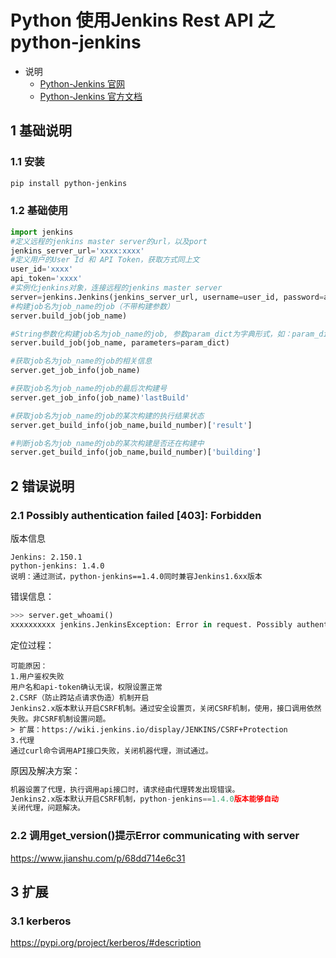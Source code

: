 # Python 使用Jenkins Rest API 之 python-jenkins

* 说明
  * [Python-Jenkins 官网](https://pypi.python.org/pypi/python-jenkins/)
  * [Python-Jenkins 官方文档](https://python-jenkins.readthedocs.io/en/latest/api.html)

## 1 基础说明

### 1.1 安装

```bash
pip install python-jenkins
```

### 1.2 基础使用

```python
import jenkins
#定义远程的jenkins master server的url，以及port
jenkins_server_url='xxxx:xxxx'
#定义用户的User Id 和 API Token，获取方式同上文
user_id='xxxx'
api_token='xxxx'
#实例化jenkins对象，连接远程的jenkins master server
server=jenkins.Jenkins(jenkins_server_url, username=user_id, password=api_token)
#构建job名为job_name的job（不带构建参数）
server.build_job(job_name)

#String参数化构建job名为job_name的job, 参数param_dict为字典形式，如：param_dict= {"param1"：“value1”， “param2”：“value2”} 
server.build_job(job_name, parameters=param_dict)

#获取job名为job_name的job的相关信息
server.get_job_info(job_name)

#获取job名为job_name的job的最后次构建号
server.get_job_info(job_name)'lastBuild'

#获取job名为job_name的job的某次构建的执行结果状态
server.get_build_info(job_name,build_number)['result']　　   

#判断job名为job_name的job的某次构建是否还在构建中
server.get_build_info(job_name,build_number)['building']
```

## 2 错误说明

### 2.1 Possibly authentication failed [403]: Forbidden

版本信息

```
Jenkins: 2.150.1
python-jenkins: 1.4.0
说明：通过测试，python-jenkins==1.4.0同时兼容Jenkins1.6xx版本
```

错误信息：

```python
>>> server.get_whoami()
xxxxxxxxxx jenkins.JenkinsException: Error in request. Possibly authentication failed [403]: Forbidden
```

定位过程：

```
可能原因：
1.用户鉴权失败
用户名和api-token确认无误，权限设置正常
2.CSRF（防止跨站点请求伪造）机制开启
Jenkins2.x版本默认开启CSRF机制。通过安全设置页，关闭CSRF机制，使用，接口调用依然失败。非CSRF机制设置问题。
> 扩展：https://wiki.jenkins.io/display/JENKINS/CSRF+Protection
3.代理
通过curl命令调用API接口失败，关闭机器代理，测试通过。
```

原因及解决方案：

```python
机器设置了代理，执行调用api接口时，请求经由代理转发出现错误。
Jenkins2.x版本默认开启CSRF机制，python-jenkins==1.4.0版本能够自动
关闭代理，问题解决。
```

### 2.2 调用get_version()提示Error communicating with server

https://www.jianshu.com/p/68dd714e6c31

## 3 扩展

### 3.1 kerberos

https://pypi.org/project/kerberos/#description